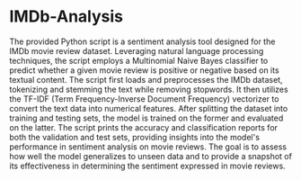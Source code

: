 # IMDb-Analysis
The provided Python script is a sentiment analysis tool designed for the IMDb movie review dataset. Leveraging natural language processing techniques, the script employs a Multinomial Naive Bayes classifier to predict whether a given movie review is positive or negative based on its textual content. The script first loads and preprocesses the IMDb dataset, tokenizing and stemming the text while removing stopwords. It then utilizes the TF-IDF (Term Frequency-Inverse Document Frequency) vectorizer to convert the text data into numerical features. After splitting the dataset into training and testing sets, the model is trained on the former and evaluated on the latter. The script prints the accuracy and classification reports for both the validation and test sets, providing insights into the model's performance in sentiment analysis on movie reviews. The goal is to assess how well the model generalizes to unseen data and to provide a snapshot of its effectiveness in determining the sentiment expressed in movie reviews.
